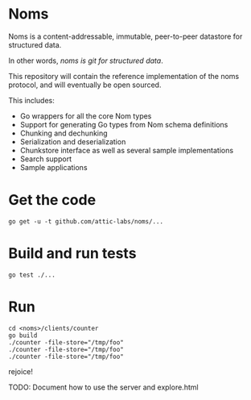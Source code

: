 # Noms

Noms is a content-addressable, immutable, peer-to-peer datastore for structured data.

In other words, *noms is git for structured data*.

This repository will contain the reference implementation of the noms protocol, and will eventually be open sourced. 

This includes:

* Go wrappers for all the core Nom types
* Support for generating Go types from Nom schema definitions
* Chunking and dechunking
* Serialization and deserialization
* Chunkstore interface as well as several sample implementations
* Search support
* Sample applications

# Get the code

`go get -u -t github.com/attic-labs/noms/...`

# Build and run tests

`go test ./...`

# Run

```
cd <noms>/clients/counter
go build
./counter -file-store="/tmp/foo"
./counter -file-store="/tmp/foo"
./counter -file-store="/tmp/foo"
```

rejoice!

TODO: Document how to use the server and explore.html
